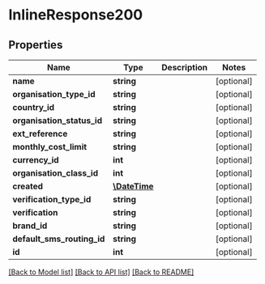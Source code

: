 # InlineResponse200

## Properties
Name | Type | Description | Notes
------------ | ------------- | ------------- | -------------
**name** | **string** |  | [optional] 
**organisation_type_id** | **string** |  | [optional] 
**country_id** | **string** |  | [optional] 
**organisation_status_id** | **string** |  | [optional] 
**ext_reference** | **string** |  | [optional] 
**monthly_cost_limit** | **string** |  | [optional] 
**currency_id** | **int** |  | [optional] 
**organisation_class_id** | **int** |  | [optional] 
**created** | [**\DateTime**](\DateTime.md) |  | [optional] 
**verification_type_id** | **string** |  | [optional] 
**verification** | **string** |  | [optional] 
**brand_id** | **string** |  | [optional] 
**default_sms_routing_id** | **string** |  | [optional] 
**id** | **int** |  | [optional] 

[[Back to Model list]](../../README.md#documentation-for-models) [[Back to API list]](../../README.md#documentation-for-api-endpoints) [[Back to README]](../../README.md)

